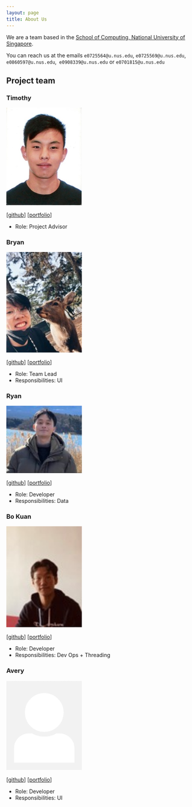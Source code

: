 ```yaml
---
layout: page
title: About Us
---
```


We are a team based in the [School of Computing, National University of Singapore](http://www.comp.nus.edu.sg).

You can reach us at the emails `e0725564@u.nus.edu`, `e0725569@u.nus.edu`, `e0860597@u.nus.edu`,` e0908339@u.nus.edu` or `e0701815@u.nus.edu`

## Project team

### Timothy

<img src="images/timothylawsongen.png" width="200px">

[[github](https://github.com/TimothyLawSongEn)]
[[portfolio](team/timothylawsongen.md)]

* Role: Project Advisor

### Bryan

<img src="images/bryanongjx.png" width="200px">

[[github](http://github.com/bryanongjx)]
[[portfolio](team/bryanongjx.md)]

* Role: Team Lead
* Responsibilities: UI

### Ryan

<img src="images/ryanchua00.png" width="200px">

[[github](http://github.com/ryanchua00)] [[portfolio](team/ryanchua00.md)]

* Role: Developer
* Responsibilities: Data

### Bo Kuan

<img src="images/bokuant.png" width="200px">

[[github](http://github.com/bokuanT)]
[[portfolio](team/bokuant.md)]

* Role: Developer
* Responsibilities: Dev Ops + Threading

### Avery

<img src="images/diamondroxx.png" width="200px">

[[github](http://github.com/Diamondroxxx)]
[[portfolio](team/diamondroxxx.md)]

* Role: Developer
* Responsibilities: UI
